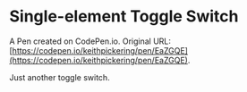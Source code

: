 # Single-element Toggle Switch

A Pen created on CodePen.io. Original URL: [https://codepen.io/keithpickering/pen/EaZGQE](https://codepen.io/keithpickering/pen/EaZGQE).

Just another toggle switch.
